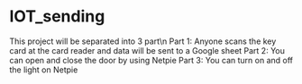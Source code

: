 # IOT_sending
This project will be separated into 3 part\n 
Part 1: Anyone scans the key card at the card reader and data will be sent to a Google sheet
Part 2: You can open and close the door by using Netpie
Part 3: You can turn on and off the light on Netpie 
